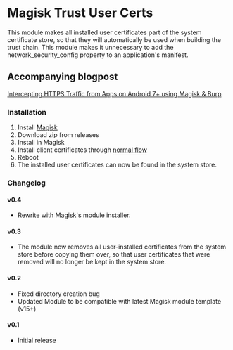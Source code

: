 # Magisk Trust User Certs
This module makes all installed user certificates part of the system certificate store, so that they will automatically be used when building the trust chain. This module makes it unnecessary to add the network_security_config property to an application's manifest.

## Accompanying blogpost
[Intercepting HTTPS Traffic from Apps on Android 7+ using Magisk & Burp](https://blog.nviso.be/2017/12/22/intercepting-https-traffic-from-apps-on-android-7-using-magisk-burp/)

### Installation
1. Install [Magisk](https://github.com/topjohnwu/Magisk/releases/latest)
2. Download zip from releases
3. Install in Magisk
4. Install client certificates through [normal flow](https://support.portswigger.net/customer/portal/articles/1841102-installing-burp-s-ca-certificate-in-an-android-device)
5. Reboot
6. The installed user certificates can now be found in the system store.

### Changelog
#### v0.4
- Rewrite with Magisk's module installer.

#### v0.3
- The module now removes all user-installed certificates from the system store before copying them over, so that user certificates that were removed will no longer be kept in the system store.

#### v0.2
- Fixed directory creation bug
- Updated Module to be compatible with latest Magisk module template (v15+)

#### v0.1
- Initial release
